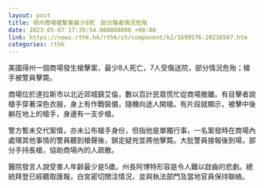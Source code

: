 ```yaml
---
layout: post
title: 得州商場槍擊案最少8死　部分傷者情況危殆
date: 2023-05-07 17:39:54.000000000 +08:00
link: https://news.rthk.hk/rthk/ch/component/k2/1699576-20230507.htm
categories: rthk
---
```


美國得州一個商場發生槍擊案，最少8人死亡，7人受傷送院，部分情況危殆；槍手被警員擊斃。

商場位於達拉斯市以北近郊城鎮艾倫，數以百計民眾慌忙從商場撤離。有目擊者說槍手穿著深色衣服，身上有作戰裝備，隨機向途人開槍。有片段就顯示，被擊中後躺在地上的槍手，身邊有一支步槍。

警方暫未交代案情，亦未公布槍手身份，但指他是單獨行事，一名案發時在商場內處理其他事情的警員聽到槍聲後，鎖定疑兇並將他擊斃。大批警員接報後到場，部分手持長槍，協助商場內的人疏散。

醫院發言人說受害人年齡最少是5歲。州長阿博特形容是令人難以啟齒的悲劇。總統拜登已經聽取匯報，白宮密切關注情況，並與執法部門及當地官員保持聯絡。
